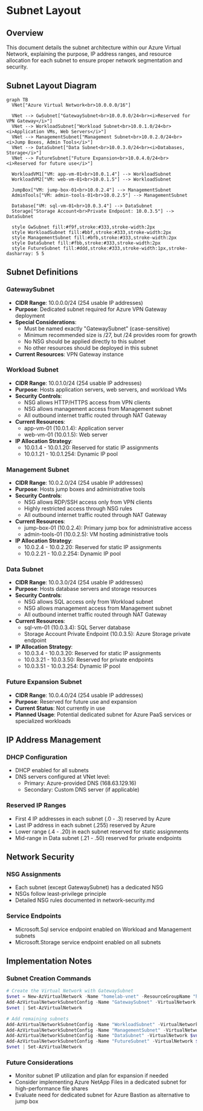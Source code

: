 # Subnet Layout

## Overview
This document details the subnet architecture within our Azure Virtual Network, explaining the purpose, IP address ranges, and resource allocation for each subnet to ensure proper network segmentation and security.

## Subnet Layout Diagram

```mermaid
graph TB
  VNet["Azure Virtual Network<br>10.0.0.0/16"]
  
  VNet --> GwSubnet["GatewaySubnet<br>10.0.0.0/24<br><i>Reserved for VPN Gateway</i>"]
  VNet --> WorkloadSubnet["Workload Subnet<br>10.0.1.0/24<br><i>Application VMs, Web Servers</i>"]
  VNet --> ManagementSubnet["Management Subnet<br>10.0.2.0/24<br><i>Jump Boxes, Admin Tools</i>"]
  VNet --> DataSubnet["Data Subnet<br>10.0.3.0/24<br><i>Databases, Storage</i>"]
  VNet --> FutureSubnet["Future Expansion<br>10.0.4.0/24<br><i>Reserved for future use</i>"]
  
  WorkloadVM1["VM: app-vm-01<br>10.0.1.4"] --> WorkloadSubnet
  WorkloadVM2["VM: web-vm-01<br>10.0.1.5"] --> WorkloadSubnet
  
  JumpBox["VM: jump-box-01<br>10.0.2.4"] --> ManagementSubnet
  AdminTools["VM: admin-tools-01<br>10.0.2.5"] --> ManagementSubnet
  
  Database["VM: sql-vm-01<br>10.0.3.4"] --> DataSubnet
  Storage["Storage Account<br>Private Endpoint: 10.0.3.5"] --> DataSubnet
  
  style GwSubnet fill:#f9f,stroke:#333,stroke-width:2px
  style WorkloadSubnet fill:#bbf,stroke:#333,stroke-width:2px
  style ManagementSubnet fill:#bfb,stroke:#333,stroke-width:2px
  style DataSubnet fill:#fbb,stroke:#333,stroke-width:2px
  style FutureSubnet fill:#ddd,stroke:#333,stroke-width:1px,stroke-dasharray: 5 5
```

## Subnet Definitions

### GatewaySubnet
- **CIDR Range**: 10.0.0.0/24 (254 usable IP addresses)
- **Purpose**: Dedicated subnet required for Azure VPN Gateway deployment
- **Special Considerations**:
  - Must be named exactly "GatewaySubnet" (case-sensitive)
  - Minimum recommended size is /27, but /24 provides room for growth
  - No NSG should be applied directly to this subnet
  - No other resources should be deployed in this subnet
- **Current Resources**: VPN Gateway instance

### Workload Subnet
- **CIDR Range**: 10.0.1.0/24 (254 usable IP addresses)
- **Purpose**: Hosts application servers, web servers, and workload VMs
- **Security Controls**:
  - NSG allows HTTP/HTTPS access from VPN clients
  - NSG allows management access from Management subnet
  - All outbound internet traffic routed through NAT Gateway
- **Current Resources**:
  - app-vm-01 (10.0.1.4): Application server
  - web-vm-01 (10.0.1.5): Web server
- **IP Allocation Strategy**:
  - 10.0.1.4 - 10.0.1.20: Reserved for static IP assignments
  - 10.0.1.21 - 10.0.1.254: Dynamic IP pool

### Management Subnet
- **CIDR Range**: 10.0.2.0/24 (254 usable IP addresses)
- **Purpose**: Hosts jump boxes and administrative tools
- **Security Controls**:
  - NSG allows RDP/SSH access only from VPN clients
  - Highly restricted access through NSG rules
  - All outbound internet traffic routed through NAT Gateway
- **Current Resources**:
  - jump-box-01 (10.0.2.4): Primary jump box for administrative access
  - admin-tools-01 (10.0.2.5): VM hosting administrative tools
- **IP Allocation Strategy**:
  - 10.0.2.4 - 10.0.2.20: Reserved for static IP assignments
  - 10.0.2.21 - 10.0.2.254: Dynamic IP pool

### Data Subnet
- **CIDR Range**: 10.0.3.0/24 (254 usable IP addresses)
- **Purpose**: Hosts database servers and storage resources
- **Security Controls**:
  - NSG allows SQL access only from Workload subnet
  - NSG allows management access from Management subnet
  - All outbound internet traffic routed through NAT Gateway
- **Current Resources**:
  - sql-vm-01 (10.0.3.4): SQL Server database
  - Storage Account Private Endpoint (10.0.3.5): Azure Storage private endpoint
- **IP Allocation Strategy**:
  - 10.0.3.4 - 10.0.3.20: Reserved for static IP assignments
  - 10.0.3.21 - 10.0.3.50: Reserved for private endpoints
  - 10.0.3.51 - 10.0.3.254: Dynamic IP pool

### Future Expansion Subnet
- **CIDR Range**: 10.0.4.0/24 (254 usable IP addresses)
- **Purpose**: Reserved for future use and expansion
- **Current Status**: Not currently in use
- **Planned Usage**: Potential dedicated subnet for Azure PaaS services or specialized workloads

## IP Address Management

### DHCP Configuration
- DHCP enabled for all subnets
- DNS servers configured at VNet level:
  - Primary: Azure-provided DNS (168.63.129.16)
  - Secondary: Custom DNS server (if applicable)

### Reserved IP Ranges
- First 4 IP addresses in each subnet (.0 - .3) reserved by Azure
- Last IP address in each subnet (.255) reserved by Azure
- Lower range (.4 - .20) in each subnet reserved for static assignments
- Mid-range in Data subnet (.21 - .50) reserved for private endpoints

## Network Security

### NSG Assignments
- Each subnet (except GatewaySubnet) has a dedicated NSG
- NSGs follow least-privilege principle
- Detailed NSG rules documented in network-security.md

### Service Endpoints
- Microsoft.Sql service endpoint enabled on Workload and Management subnets
- Microsoft.Storage service endpoint enabled on all subnets

## Implementation Notes

### Subnet Creation Commands
```powershell
# Create the Virtual Network with GatewaySubnet
$vnet = New-AzVirtualNetwork -Name "homelab-vnet" -ResourceGroupName "homelab-rg" -Location "EastUS2" -AddressPrefix "10.0.0.0/16"
Add-AzVirtualNetworkSubnetConfig -Name "GatewaySubnet" -VirtualNetwork $vnet -AddressPrefix "10.0.0.0/24"
$vnet | Set-AzVirtualNetwork

# Add remaining subnets
Add-AzVirtualNetworkSubnetConfig -Name "WorkloadSubnet" -VirtualNetwork $vnet -AddressPrefix "10.0.1.0/24"
Add-AzVirtualNetworkSubnetConfig -Name "ManagementSubnet" -VirtualNetwork $vnet -AddressPrefix "10.0.2.0/24"
Add-AzVirtualNetworkSubnetConfig -Name "DataSubnet" -VirtualNetwork $vnet -AddressPrefix "10.0.3.0/24"
Add-AzVirtualNetworkSubnetConfig -Name "FutureSubnet" -VirtualNetwork $vnet -AddressPrefix "10.0.4.0/24"
$vnet | Set-AzVirtualNetwork
```

### Future Considerations
- Monitor subnet IP utilization and plan for expansion if needed
- Consider implementing Azure NetApp Files in a dedicated subnet for high-performance file shares
- Evaluate need for dedicated subnet for Azure Bastion as alternative to jump box
